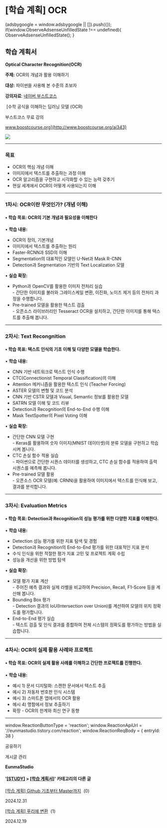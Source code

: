 
# [학습 계획] OCR

(adsbygoogle = window.adsbygoogle || \[\]).push({}); if(window.ObserveAdsenseUnfilledState !== undefined){ ObserveAdsenseUnfilledState(); }

**학습 계획서**
----------

**Optical Character Recognition(OCR)**

**주제:** OCR의 개념과 활용 이해하기

**대상:** 파이썬을 사용해 본 수준의 초보자

**강의자료**: [네이버 부스트코스](http://www.boostcourse.org/ai343)

 [수학 공식을 이해하는 딥러닝 모델 (OCR)

부스트코스 무료 강의

www.boostcourse.org](http://www.boostcourse.org/ai343)

![](https://blog.kakaocdn.net/dn/YBPu3/btsLxjlSUTj/xB1RVGnbkZmn6oDV0KLy50/img.png)

* * *

### **목표**

*   OCR의 핵심 개념 이해
*   이미지에서 텍스트를 추출하는 과정 이해
*   OCR 알고리즘을 구현하고 시각화할 수 있는 능력 갖추기
*   현실 세계에서 OCR이 어떻게 사용되는지 이해

* * *

### **1차시: OCR이란 무엇인가? (개념 이해)**

#### • **학습 목표:** OCR의 기본 개념과 필요성을 이해한다

• **학습 내용:**

*   OCR의 정의, 기본개념
*   이미지에서 텍스트를 추출하는 원리
*   Faster-RCNN과 SSD의 이해
*   Segmentation의 대표적인 모델인 U-Net과 Mask R-CNN
*   Detection과 Segmentation 기반의 Text Localization 모델

• **실습 확장:**

*   Python과 OpenCV를 활용한 이미지 전처리 실습  
    \- 간단한 이미지를 불러와 그레이스케일 변환, 이진화, 노이즈 제거 등의 전처리 과정을 수행합니다.
*   Pre-trained 모델을 활용한 텍스트 검출  
    \- 오픈소스 라이브러리인 Tesseract OCR을 설치하고, 간단한 이미지를 통해 텍스트를 추출해 봅니다.

* * *

### **2차시: Text Recongnition**

#### • **학습 목표:** 텍스트 인식의 기초 이해 및 다양한 모델을 학습한다.

• **학습 내용:**

*   CNN 기반 네트워크로 텍스트 인식 수행
*   CTC(Connectionist Temporal Classification)의 이해
*   Attention 메커니즘을 활용한 텍스트 인식 (Teacher Forcing)
*   ASTER 모델의 변형 및 코드 분석
*   CNN 기반 CSTR 모델과 Visual, Semantic 정보를 활용한 모델
*   SATRN 모델 이해 및 코드 리뷰
*   Detection과 Recognition의 End-to-End 수행 이해
*   Mask TextSpotter의 Pixel Voting 이해

• **실습 확장:**

*   간단한 CNN 모델 구현  
    \- Keras를 활용하여 숫자 이미지(MNIST 데이터셋)의 분류 모델을 구현하고 학습시켜 봅니다.
*   CTC 손실 함수 적용 실습  
    \- 파이썬으로 간단한 시퀀스 데이터를 생성하고, CTC 손실 함수를 적용하여 출력 시퀀스를 예측해 봅니다.
*   Pre-trained 모델 활용  
    \- 오픈소스 OCR 모델(예: CRNN)을 활용하여 이미지에서 텍스트를 인식해 보고, 결과를 분석합니다.

* * *

### **3차시: Evaluation Metrics**

#### • **학습 목표:** Detection과 Recognition의 성능 평가를 위한 다양한 지표를 이해한다.

• **학습 내용:**

*   Detection 성능 평가를 위한 지표 탐색 및 경험
*   Detection과 Recognition의 End-to-End 평가를 위한 대표적인 지표 분석
*   수식 인식을 위한 적절한 평가 지표 고민 및 프로젝트 계획 수립
*   성능을 개선을 위한 방법 탐색

• **실습 확장:**

*   모델 평가 지표 계산  
    \- 주어진 예측 결과와 실제 라벨을 비교하여 Precision, Recall, F1-Score 등을 계산해 봅니다.
*   Bounding Box 평가  
    \- Detection 결과의 IoU(Intersection over Union)를 계산하여 모델의 위치 정확도를 평가합니다.
*   End-to-End 평가 실습  
    \- 텍스트 검출 및 인식 결과를 종합하여 전체 시스템의 정확도를 평가하는 방법을 실습합니다.

* * *

### **4차시: OCR의 실제 활용 사례와 프로젝트**

#### • **학습 목표:** OCR의 실제 활용 사례를 이해하고 간단한 프로젝트를 진행한다.

• **학습 내용:**

*   예시 1) 문서 디지털화: 스캔한 문서에서 텍스트 추출
*   예시 2) 자동차 번호판 인식 시스템
*   예시 3) 스마트폰 앱에서의 OCR 활용
*   예시 4) 명함에서 정보 추출하기
*   확장 - OCR의 한계와 최신 연구 동향

* * *

window.ReactionButtonType = 'reaction'; window.ReactionApiUrl = '//eunmastudio.tistory.com/reaction'; window.ReactionReqBody = { entryId: 38 }

공유하기

게시글 관리

**EunmaStudio**

#### '[\[STUDY\]](/category/%5BSTUDY%5D) > [\[학습 계획서\]](/category/%5BSTUDY%5D/%5B%ED%95%99%EC%8A%B5%20%EA%B3%84%ED%9A%8D%EC%84%9C%5D)' 카테고리의 다른 글

[\[학습 계획\] Github 기초부터 Master까지](/39)  (0)

2024.12.31

[\[학습 계획\] 푸리에 변환](/37)  (1)

2024.12.19
            